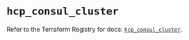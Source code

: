 # `hcp_consul_cluster`

Refer to the Terraform Registry for docs: [`hcp_consul_cluster`](https://registry.terraform.io/providers/hashicorp/hcp/0.98.1/docs/resources/consul_cluster).
